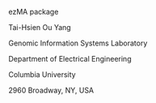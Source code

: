<p>ezMA package</p>
<p>Tai-Hsien Ou Yang</p>
<p>Genomic Information Systems Laboratory</p>
<p>Department of Electrical Engineering</p>
<p>Columbia University</p>
<p>2960 Broadway, NY, USA</p>